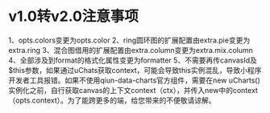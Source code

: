 # v1.0转v2.0注意事项
1、opts.colors变更为opts.color
2、ring圆环图的扩展配置由extra.pie变更为extra.ring
3、混合图借用的扩展配置由extra.column变更为extra.mix.column
4、全部涉及到format的格式化属性变更为formatter
5、不需要再传canvasId及$this参数，如果通过uChats获取context，可能会导致this实例混乱，导致小程序开发者工具报错。如果不使用qiun-data-charts官方组件，需要在new uCharts()实例化之前，自行获取canvas的上下文context（ctx），并传入new中的context（opts.context）。为了能跨更多的端，给您带来的不便敬请谅解。